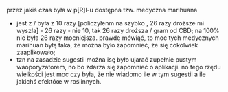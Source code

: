 przez jakiś czas była w p[R]l-u dostępna tzw. medyczna marihuana

 - jest z / była z 10 razy [policzyłenm na szybko , 26 razy droższe mi wyszła] - 26 razy - nie 10, tak 26 razy droższa / gram od CBD; na 100% nie była 26 razy mocniejsza. prawdę mówiąć, to moc tych medycznych marihuan byłą taka, że można było zapomnieć, że się cokolwiek zaaplikowało;
 - tzn na zasadzie sugestii można isę było ujarać zupełnie pustym waoporyzatorem, no bo zdarza się zapomnieć o aplikacji. no tego rzędu wielkości jest moc czy była, że nie wiadomo ile w tym sugestii a ile jakichś efektóœ w   roślinnych. 

